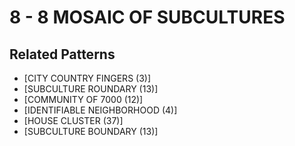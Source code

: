 # 8 - 8 MOSAIC OF SUBCULTURES

## Related Patterns

- [CITY COUNTRY FINGERS (3)]
- [SUBCULTURE ROUNDARY (13)]
- [COMMUNITY OF 7000 (12)]
- [IDENTIFIABLE NEIGHBORHOOD (4)]
- [HOUSE CLUSTER (37)]
- [SUBCULTURE BOUNDARY (13)]
